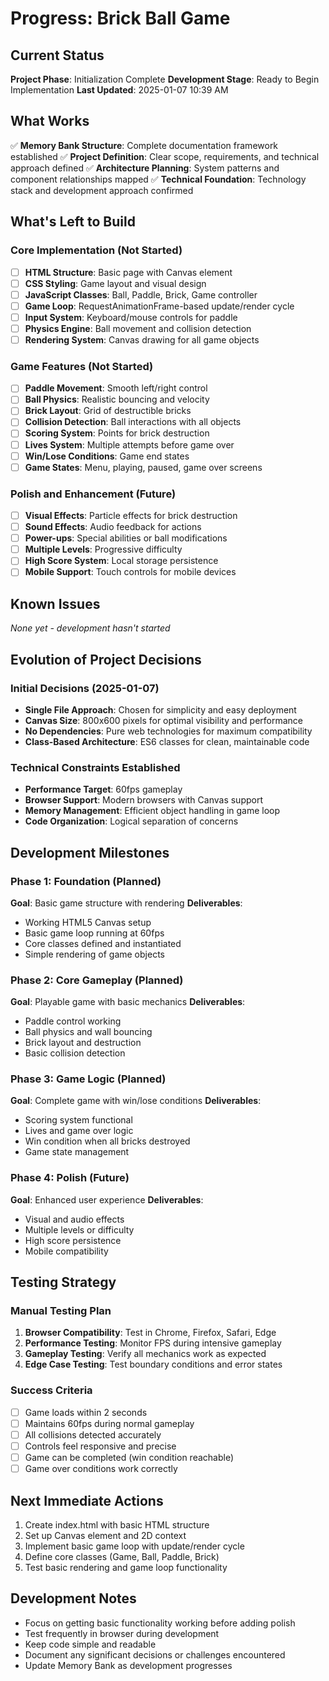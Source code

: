 # Progress: Brick Ball Game

## Current Status
**Project Phase**: Initialization Complete
**Development Stage**: Ready to Begin Implementation
**Last Updated**: 2025-01-07 10:39 AM

## What Works
✅ **Memory Bank Structure**: Complete documentation framework established
✅ **Project Definition**: Clear scope, requirements, and technical approach defined
✅ **Architecture Planning**: System patterns and component relationships mapped
✅ **Technical Foundation**: Technology stack and development approach confirmed

## What's Left to Build

### Core Implementation (Not Started)
- [ ] **HTML Structure**: Basic page with Canvas element
- [ ] **CSS Styling**: Game layout and visual design
- [ ] **JavaScript Classes**: Ball, Paddle, Brick, Game controller
- [ ] **Game Loop**: RequestAnimationFrame-based update/render cycle
- [ ] **Input System**: Keyboard/mouse controls for paddle
- [ ] **Physics Engine**: Ball movement and collision detection
- [ ] **Rendering System**: Canvas drawing for all game objects

### Game Features (Not Started)
- [ ] **Paddle Movement**: Smooth left/right control
- [ ] **Ball Physics**: Realistic bouncing and velocity
- [ ] **Brick Layout**: Grid of destructible bricks
- [ ] **Collision Detection**: Ball interactions with all objects
- [ ] **Scoring System**: Points for brick destruction
- [ ] **Lives System**: Multiple attempts before game over
- [ ] **Win/Lose Conditions**: Game end states
- [ ] **Game States**: Menu, playing, paused, game over screens

### Polish and Enhancement (Future)
- [ ] **Visual Effects**: Particle effects for brick destruction
- [ ] **Sound Effects**: Audio feedback for actions
- [ ] **Power-ups**: Special abilities or ball modifications
- [ ] **Multiple Levels**: Progressive difficulty
- [ ] **High Score System**: Local storage persistence
- [ ] **Mobile Support**: Touch controls for mobile devices

## Known Issues
*None yet - development hasn't started*

## Evolution of Project Decisions

### Initial Decisions (2025-01-07)
- **Single File Approach**: Chosen for simplicity and easy deployment
- **Canvas Size**: 800x600 pixels for optimal visibility and performance
- **No Dependencies**: Pure web technologies for maximum compatibility
- **Class-Based Architecture**: ES6 classes for clean, maintainable code

### Technical Constraints Established
- **Performance Target**: 60fps gameplay
- **Browser Support**: Modern browsers with Canvas support
- **Memory Management**: Efficient object handling in game loop
- **Code Organization**: Logical separation of concerns

## Development Milestones

### Phase 1: Foundation (Planned)
**Goal**: Basic game structure with rendering
**Deliverables**:
- Working HTML5 Canvas setup
- Basic game loop running at 60fps
- Core classes defined and instantiated
- Simple rendering of game objects

### Phase 2: Core Gameplay (Planned)
**Goal**: Playable game with basic mechanics
**Deliverables**:
- Paddle control working
- Ball physics and wall bouncing
- Brick layout and destruction
- Basic collision detection

### Phase 3: Game Logic (Planned)
**Goal**: Complete game with win/lose conditions
**Deliverables**:
- Scoring system functional
- Lives and game over logic
- Win condition when all bricks destroyed
- Game state management

### Phase 4: Polish (Future)
**Goal**: Enhanced user experience
**Deliverables**:
- Visual and audio effects
- Multiple levels or difficulty
- High score persistence
- Mobile compatibility

## Testing Strategy

### Manual Testing Plan
1. **Browser Compatibility**: Test in Chrome, Firefox, Safari, Edge
2. **Performance Testing**: Monitor FPS during intensive gameplay
3. **Gameplay Testing**: Verify all mechanics work as expected
4. **Edge Case Testing**: Test boundary conditions and error states

### Success Criteria
- [ ] Game loads within 2 seconds
- [ ] Maintains 60fps during normal gameplay
- [ ] All collisions detected accurately
- [ ] Controls feel responsive and precise
- [ ] Game can be completed (win condition reachable)
- [ ] Game over conditions work correctly

## Next Immediate Actions
1. Create index.html with basic HTML structure
2. Set up Canvas element and 2D context
3. Implement basic game loop with update/render cycle
4. Define core classes (Game, Ball, Paddle, Brick)
5. Test basic rendering and game loop functionality

## Development Notes
- Focus on getting basic functionality working before adding polish
- Test frequently in browser during development
- Keep code simple and readable
- Document any significant decisions or challenges encountered
- Update Memory Bank as development progresses
